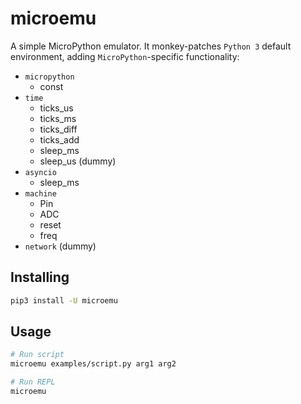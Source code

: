 # microemu

A simple MicroPython emulator.
It monkey-patches `Python 3` default environment, adding `MicroPython`-specific functionality:

- `micropython`
  - const
- `time`
  - ticks_us
  - ticks_ms
  - ticks_diff
  - ticks_add
  - sleep_ms
  - sleep_us (dummy)
- `asyncio`
  - sleep_ms
- `machine`
  - Pin
  - ADC
  - reset
  - freq
- `network` (dummy)

## Installing

```sh
pip3 install -U microemu
```

## Usage

```sh
# Run script
microemu examples/script.py arg1 arg2

# Run REPL
microemu
```
